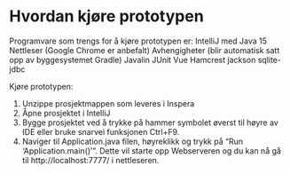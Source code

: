 # Hvordan kjøre prototypen

Programvare som trengs for å kjøre prototypen er: 
IntelliJ med Java 15
Nettleser (Google Chrome er anbefalt)
Avhengigheter (blir automatisk satt opp av byggesystemet Gradle)
Javalin
JUnit
Vue
Hamcrest 
jackson
sqlite-jdbc


Kjøre prototypen: 
1. Unzippe prosjektmappen som leveres i Inspera
2. Åpne prosjektet i IntelliJ
3. Bygge prosjektet ved å trykke på hammer symbolet øverst til høyre av IDE eller bruke snarvei funksjonen Ctrl+F9.
4. Naviger til Application.java filen, høyreklikk og trykk på “Run ‘Application.main()’”. Dette vil starte opp Webserveren og du      kan nå gå til http://localhost:7777/ i nettleseren.


























